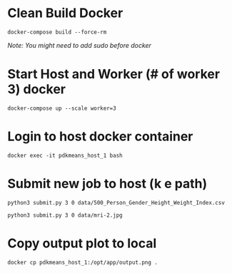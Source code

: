 # Clean Build Docker

```shell
docker-compose build --force-rm
```

*Note: You might need to add sudo before docker*

# Start Host and Worker (# of worker 3) docker

```shell
docker-compose up --scale worker=3
```

# Login to host docker container

```shell
docker exec -it pdkmeans_host_1 bash
```

# Submit new job to host (k e path)

```shell
python3 submit.py 3 0 data/500_Person_Gender_Height_Weight_Index.csv
```

```shell
python3 submit.py 3 0 data/mri-2.jpg
```

# Copy output plot to local

```shell
docker cp pdkmeans_host_1:/opt/app/output.png .
```
